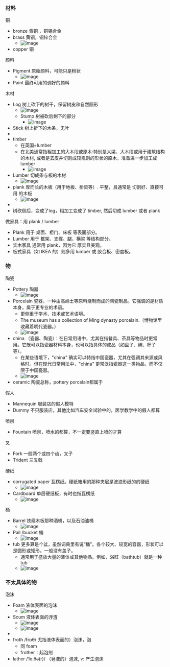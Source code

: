 ### 材料

铜
- bronze 青铜 ，铜锡合金
- brass 黄铜，铜锌合金
  - ![image](https://github.com/user-attachments/assets/64b5c20d-dfc5-4914-8fac-04b3fe1527d8)
- copper 铜

颜料
- Pigment 原始颜料，可能只是粉状
  - ![image](https://github.com/user-attachments/assets/b0dca921-1c60-4e35-907d-e52a800b455d)
- Paint 最终可用的调好的颜料

木材
- Log 树上砍下的树干，保留树皮和自然圆形
  - ![image](https://github.com/user-attachments/assets/14e9e24a-ac75-410a-8209-105c86d1b55b)
  - Stump 树被砍后剩下的部分
    - ![image](https://github.com/user-attachments/assets/8475938d-efc6-448c-ae72-16eb11cd1326)
- Stick 树上折下的木条，无叶
- 
- timber
  - 在英国=lumber
  - 在北美通常指粗加工的大木段或原木:特别是大梁、大木段或用于建筑结构的木材,  或者是去皮并切割成较规则的形状的原木，准备进一步加工成 lumber
    - ![image](https://github.com/user-attachments/assets/b02bd237-b2ee-4edf-8b0c-13335926a558)
- Lumber 切成条与板的木材
  - ![image](https://github.com/user-attachments/assets/77af762c-a49b-4798-808d-1f9a0eed76a7)
- plank 厚而长的木板（用于地板、桥梁等）. 平整，且通常是 切割好、直接可用 的木板
  - ![image](https://github.com/user-attachments/assets/2c0659e9-1918-4aa7-b720-88bdeb703e66)
-
- 树砍倒后，变成了log，粗加工变成了 timber, 然后切成 lumber 或者 plank

做家具：用 plank / lumber
- Plank 用于 桌面、柜门、床板 等表面部分。
- Lumber 用于 框架、支撑、腿、横梁 等结构部分。
- 实木家具 通常用 plank，因为它 厚实且美观。
- 板式家具（如 IKEA 的）则多用 lumber 或 胶合板、密度板。

### 物
陶瓷
- Pottery 陶器
  - ![image](https://github.com/user-attachments/assets/365b4771-55cf-4550-a2c3-00379630a8e0)
- Porcelain 瓷器。一种由高岭土等原料烧制而成的陶瓷制品。它强调的是材质本身，属于更专业的术语。
  - 更侧重于学术、技术或艺术语境。
  - The museum has a collection of Ming dynasty porcelain.（博物馆里收藏着明代瓷器。）
  - ![image](https://github.com/user-attachments/assets/de2f6525-9b80-40f6-b694-1fa213e41c2c)
- china （瓷器、陶瓷）：在日常用语中，尤其在指餐具、茶具等物品时更常用。它既可以指瓷器材料本身，也可以指具体的成品（如盘子、碗、杯子等）。
  - 在某些语境下，"china" 确实可以特指中国瓷器，尤其在强调其来源或风格时。但在现代日常用法中，"china" 更常泛指瓷器这一类物品，而不仅限于中国瓷器。
  - ![image](https://github.com/user-attachments/assets/a1a2e96c-8780-4ee8-9fa5-6e886b4b9459)
- ceramic 陶瓷总称，pottery porcelain都属于

假人
- Mannequin 服装店的假人模特
- Dummy 不只服装店，其他比如汽车安全试验中的，医学教学中的假人都算

喷泉
- Fountain 喷泉，喷水的都算，不一定要竖直上喷的才算

叉
- Fork 一般两个或四个齿，叉子
- Trident 三叉戟

硬纸
- corrugated paper 瓦楞纸。硬纸箱用的那种夹层是波浪形纸的的硬纸
  - ![image](https://github.com/user-attachments/assets/c2d3df6c-5200-4400-9278-232f9b373e17)
- Cardboard 单层硬纸板，有时也指瓦楞纸
  - ![image](https://github.com/user-attachments/assets/902f95b9-c736-4bb4-98ec-67bddddb8cb1)

桶
- Barrel 铁箍木板那种酒桶，以及石油油桶
  -  ![image](https://github.com/user-attachments/assets/4e6989f3-0c61-41e2-b3c7-bddf8d3d0f39)
- Pail /bucket 桶
  - ![image](https://github.com/user-attachments/assets/0f04dbc5-64fa-40a0-8085-58015c894902)
- tub 更多算是个盆，虽然词典里有说“桶”。各个较大、较宽的容器，形状可以是圆形或矩形。一般没有盖子。
  - 通常用于盛放大量的液体或其他物品。例如，浴缸（bathtub）就是一种 tub
  - ![image](https://github.com/user-attachments/assets/17bc8f1e-9960-435b-b4c6-4d53f514732e)

### 不太具体的物

泡沫
- Foam 液体表面的泡沫
  - ![image](https://github.com/user-attachments/assets/20437208-63d2-471c-b02a-40c92c8386da)
- Scum 液体表面的浮渣
  - ![image](https://github.com/user-attachments/assets/d8e78002-6def-46fd-8c80-72c6d1aaa930)
  - ![image](https://github.com/user-attachments/assets/10193b40-7815-42ca-af4c-ad3e126fd378)
- 
- froth /frɒθ/ 尤指液体表面的）泡沫，泡
  - 同 foam
  - frother：起泡剂
- lather /ˈlɑːðə(r)/ （皂液的）泡沫, v: 产生泡沫
